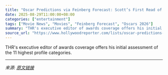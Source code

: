 ```yaml
---
title: "Oscar Predictions via Feinberg Forecast: Scott’s First Read of the 2025-2026 Race"
date: 2025-08-29T11:00:00+08:00
categories: ["entertainment"]
tags: ["Movie News", "Movies", "Feinberg Forecast", "Oscars 2026"]
summary: "THR's executive editor of awards coverage offers his initial assessment of the 11 highest profile categories."
source_url: "https://www.hollywoodreporter.com/lists/oscar-predictions-via-feinberg-forecast/"
---
```


THR's executive editor of awards coverage offers his initial assessment of the 11 highest profile categories.

---

*来源: [原文链接](https://www.hollywoodreporter.com/lists/oscar-predictions-via-feinberg-forecast/)*
